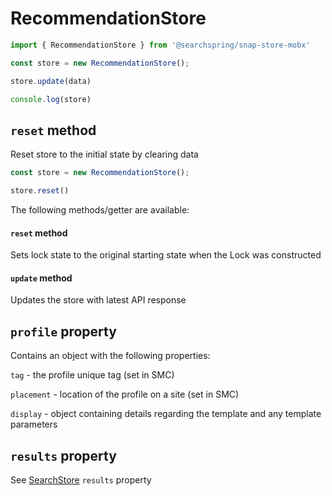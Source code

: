 # RecommendationStore

```typescript
import { RecommendationStore } from '@searchspring/snap-store-mobx'

const store = new RecommendationStore();

store.update(data)

console.log(store)
```

## `reset` method
Reset store to the initial state by clearing data

```typescript
const store = new RecommendationStore();

store.reset()
```

The following methods/getter are available:

#### `reset` method
Sets lock state to the original starting state when the Lock was constructed

#### `update` method
Updates the store with latest API response


## `profile` property
Contains an object with the following properties:

`tag` - the profile unique tag (set in SMC)

`placement` - location of the profile on a site (set in SMC)

`display` - object containing details regarding the template and any template parameters
## `results` property
See [SearchStore](https://github.com/searchspring/snap/tree/main/packages/snap-store-mobx/src/Search) `results` property